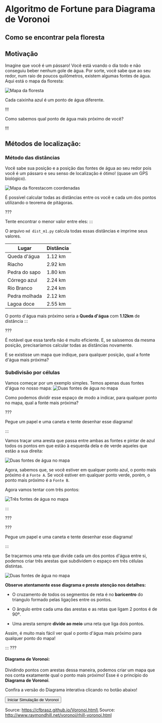 <link rel="stylesheet" href="outros/style.css">

<script type="text/javascript" src="outros/script.js"></script>


Algoritmo de Fortune para Diagrama de Voronoi
===

Como se encontrar pela floresta
---


## Motivação

Imagine que você é um pássaro!
Você está voando o dia todo e não conseguiu beber nenhum gole de água. Por sorte, você sabe que ao seu redor, num raio de poucos quilômetros, existem algumas fontes de água. Aqui está o mapa da floresta:

![Mapa da floresta](mapa1.jpg)

Cada caixinha azul é um ponto de água diferente.

!!!

Como sabemos qual ponto de água mais próximo de você?

!!!

## Métodos de localização:

### Método das distâncias
Você sabe sua posição e a posição das fontes de água ao seu redor pois você é um pássaro e seu senso de localização é ótimo! (quase um GPS biológico).

![Mapa da florestacom coordenadas](mapa2.jpg)

É possível calcular todas as distâncias entre os você e cada um dos pontos utilizando o teorema de pitágoras.

???

Tente encontrar o menor valor entre eles:
:::

O arquivo `md dist_m1.py` calcula todas essas distâncias e imprime seus valores.

|Lugar        | Distância |
| ----------- | --------- |
|Queda d'água | 1.12 km   |
|Riacho       | 2.92 km   |
|Pedra do sapo| 1.80 km   |
|Córrego azul | 2.24 km   |
|Rio Branco   | 2.24 km   |
|Pedra molhada| 2.12 km   |
|Lagoa doce   | 2.55 km   |

O ponto d'água mais próximo seria a **Queda d'água** com **1.12km** de distância
:::

???

É notável que essa tarefa não é muito eficiente. E, se saíssemos da mesma posição, precisaríamos calcular todas as distâncias novamente.

E se existisse um mapa que indique, para qualquer posição, qual a fonte d'água mais próxima?

### Subdivisão por células
Vamos começar por um exemplo simples. Temos apenas duas fontes d'água no nosso mapa:
![Duas fontes de água no mapa](mapa4.jpg)

Como podemos dividir esse espaço de modo a indicar, para qualquer ponto no mapa, qual a fonte mais próxima?

???

Pegue um papel e uma caneta e tente desenhar esse diagrama!

:::

Vamos traçar uma aresta que passa entre ambas as fontes e pintar de azul todos os pontos em que estão à esquerda dela e de verde aqueles que estão a sua direita:

![Duas fontes de água no mapa](mapa5.jpg)

Agora, sabemos que, se você estiver em qualquer ponto azul, o ponto mais próximo é a `Fonte A`. Se você estiver em qualquer ponto verde, porém, o ponto mais próximo é a `Fonte B`.
</details>

Agora vamos tentar com três pontos:

![Três fontes de água no mapa](mapa6.jpg)

:::

???

???

Pegue um papel e uma caneta e tente desenhar esse diagrama!

:::

Se traçarmos uma reta que divide cada um dos pontos d'água entre si, podemos criar três arestas que subdividem o espaço em três células distintas.

<!-- Se ligarmos uma reta ligando dois pontos quaisquer e traçarmos outra reta perpendicular a ela que cruza o seu centro, conseguimos subdividir o espaço com três arestas. -->

![Duas fontes de água no mapa](mapa7.jpg)

**Observe atentamente esse diagrama e preste atenção nos detalhes:**

- O cruzamento de todos os segmentos de reta é no **baricentro** do triangulo formado pelas ligações entre os pontos.

- O ângulo entre cada uma das arestas e as retas que ligam 2 pontos é de 90º.

- Uma aresta sempre **divide ao meio** uma reta que liga dois pontos.

Assim, é muito mais fácil ver qual o ponto d'água mais próximo para qualquer ponto do mapa!

:::
???


#### Diagrama de Voronoi:

Dividindo pontos com arestas dessa maneira, podemos criar um mapa que nos conta exatamente qual o ponto mais próximo! Esse é o princípio do **Diagrama de Voronoi**.

Confira a versão do Diagrama interativa clicando no botão abaixo!

<button onclick="VoronoiDemo.init()">Iniciar Simulação de Voronoi</button>

<div id="divroot" class="canvasWidth">
<div id="canvasParent">
<canvas id="voronoiCanvas" style="margin:auto 0px; cursor:crosshair; background-color: white; width:300px; height:150px"></canvas>
</div>
</div>

Source: https://cfbrasz.github.io/Voronoi.html\
Source: http://www.raymondhill.net/voronoi/rhill-voronoi.html

